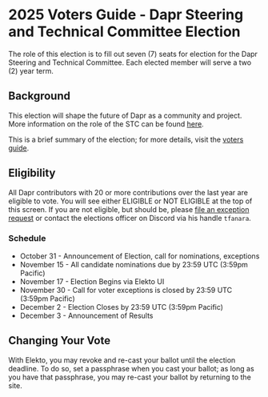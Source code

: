 # 2025 Voters Guide - Dapr Steering and Technical Committee Election

The role of this election is to fill out seven (7) seats for election for the Dapr Steering and Technical Committee.
Each elected member will serve a two (2) year term.  

## Background

This election will shape the future of Dapr as a community and project. More information on the role of the STC can be found [here](https://github.com/dapr/community/blob/master/steering-and-technical-committee-charter.md#charter).

This is a brief summary of the election; for more details, visit the [voters guide](https://github.com/dapr/community/blob/master/elections/2025-STC/voter-guide.md).

## Eligibility

All Dapr contributors with 20 or more contributions over the last year are eligible to vote. You will see either ELIGIBLE or NOT ELIGIBLE at the top of this screen. If you are not eligible, but should be, please [file an exception request](https://elekto.blacksmoke-b816ea16.eastus.azurecontainerapps.io/app/elections/2023-STC/exception) or contact the elections officer on Discord via his handle `tfanara`.

### Schedule

* October 31  - Announcement of Election, call for nominations, exceptions
* November 15  - All candidate nominations due by 23:59 UTC (3:59pm Pacific)
* November 17 - Election Begins via Elekto UI
* November 30 - Call for voter exceptions is closed by 23:59 UTC (3:59pm Pacific)
* December 2 - Election Closes by 23:59 UTC (3:59pm Pacific)
* December 3 - Announcement of Results

## Changing Your Vote

With Elekto, you may revoke and re-cast your ballot until the election deadline.  To do so, set a passphrase when you cast your ballot; as long as you have that passphrase, you may re-cast your ballot by returning to the site.
